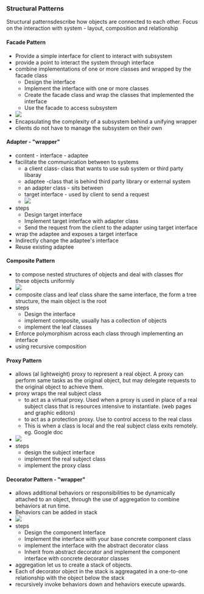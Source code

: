 ### Structural Patterns

Structural patternsdescribe how objects are connected to each other. Focus on the interaction with system - layout, composition and relationship

#### Facade Pattern

* Provide a simple interface for client to interact with subsystem
* provide a point to interact the system through interface
* combine implementations of one or more classes and wrapped by the facade class
  * Design the interface
  * Implement the interface with one or more classes 
  * Create the facade class and wrap the classes that implemented the interface
  * Use the facade to access subsystem
* ![](/assets/Facade.png)
* Encapsulating the complexity of a subsystem behind a unifying wrapper
* clients do not have to manage the subsystem on their own

#### Adapter - "wrapper" 

* content - interface - adaptee
* facilitate the communication between to systems
  * a client class- class that wants to use sub system or third party libaray
  * adaptee -class that is behind third party library or external system
  * an adapter class - sits between
  * target interface - used by client to send a request
  * ![](/assets/Adapter.png)
* steps
  * Design target interface
  * Implement target interface with adapter class
  * Send the request from the client to the adapter using target interface
* wrap the adaptee and exposes a target interface
* Indirectly change the adaptee's interface
* Reuse existing adaptee

#### Composite Pattern

* to compose nested structures of objects and deal with classes ffor these objects uniformly
* ![](/assets/Composite.png)
* composite class and leaf class share the same interface, the form a tree structure, the main object is the root
* steps
  * Design the interface
  * implement composite, usually has a collection of objects
  * implement the leaf classes
* Enforce polymorphism across each class through implementing an interface
* using recursive composition

#### Proxy Pattern

* allows \(al lightweight\) proxy to represent a real object. A proxy can perform same tasks as the original object, but may delegate requests to the original object to achieve them.
* proxy wraps the real subject class
  * to act as a virtual proxy. Used when a proxy is used in place of a real subject class that is resources intensive to instantiate. \(web pages and graphic editors\)
  * to act as a protection proxy. Use to control access to the real class
  * This is when a class is local and the real subject class exits remotely. eg. Google doc
* ![](/assets/Proxy.png)
* steps
  * design the subject interface
  * implement the real subject class
  * implement the proxy class

#### Decorator Pattern - "wrapper"

* allows additional behaviors or responsibilities to be dynamically attached to an object, through the use of aggregation to combine behaviors at run time.
* Behaviors can be added in stack
* ![](/assets/Decorator.png)
* steps
  * Design the component Interface
  * Implement the interface with your base concrete component class
  * implement the interface with the abstract decorator class
  * Inherit from abstract decorator and implement the component interface with concrete decorator classes
* aggregation let us to create a stack of objects.
* Each of decorator object in the stack is aggreagated in a one-to-one relationship with the object below the stack
* recursively invoke behaviors down and hehaviors execute upwards. 



